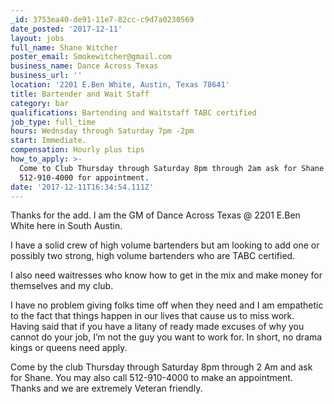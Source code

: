 ```yaml
---
_id: 3753ea40-de91-11e7-82cc-c9d7a0230569
date_posted: '2017-12-11'
layout: jobs
full_name: Shane Witcher
poster_email: Smokewitcher@gmail.com
business_name: Dance Across Texas
business_url: ''
location: '2201 E.Ben White, Austin, Texas 78641'
title: Bartender and Wait Staff
category: bar
qualifications: Bartending and Waitstaff TABC certified
job_type: full_time
hours: Wednsday through Saturday 7pm -2pm
start: Immediate.
compensation: Hourly plus tips
how_to_apply: >-
  Come to Club Thursday through Saturday 8pm through 2am ask for Shane or call
  512-910-4000 for appointment.
date: '2017-12-11T16:34:54.111Z'
---
```

Thanks for the add. I am the GM of Dance Across Texas @ 2201 E.Ben White here in South Austin.

I have a solid crew of high volume bartenders but am looking to add one or possibly two strong, high volume bartenders who are TABC certified.

I also need waitresses who know how to get in the mix and make money for themselves and my club.

I have no problem giving folks time off when they need and I am empathetic to the fact that things happen in our lives that cause us to miss work. Having said that if you have a litany of ready made excuses of why you cannot do your job, I’m not the guy you want to work for. In short, no drama kings or queens need apply.

Come by the club Thursday through Saturday 8pm through 2 Am and ask for Shane. You may also call 512-910-4000 to make an appointment. Thanks and we are extremely Veteran friendly.
